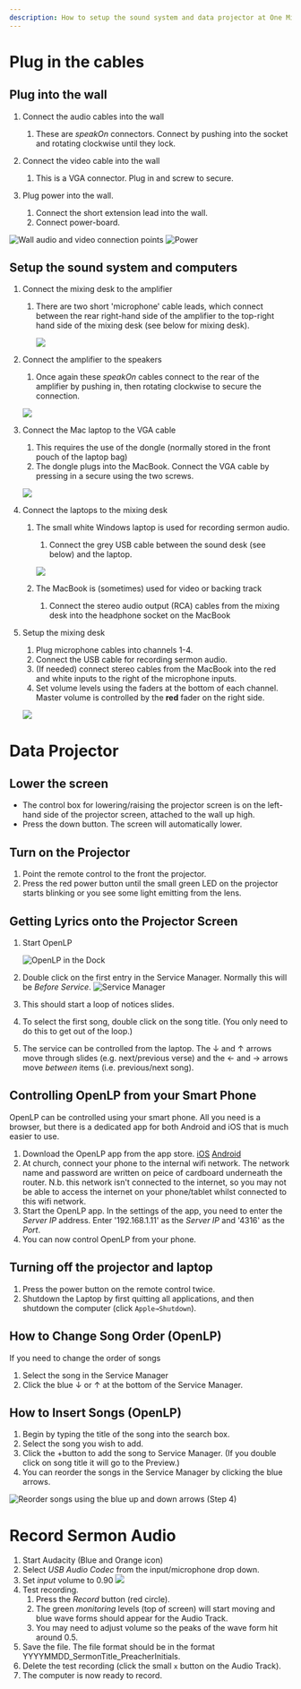 ```yaml
---
description: How to setup the sound system and data projector at One Mile State School
---
```


# Plug in the cables

## Plug into the wall

1. Connect the audio cables into the wall

   1. These are *speakOn* connectors. Connect by pushing into the socket and rotating clockwise until they lock.

2. Connect the video cable into the wall

   1. This is a VGA connector. Plug in and screw to secure.

3. Plug power into the wall.

   1. Connect the short extension lead into the wall.
   2. Connect power-board.

![Wall audio and video connection points](../.gitbook/assets/wall-setup.jpg)
![Power](../.gitbook/assets/power.jpg)

## Setup the sound system and computers

1. Connect the mixing desk to the amplifier

   1. There are two short 'microphone' cable leads, which connect between the rear right-hand side of the amplifier to the top-right hand side of the mixing desk (see below for mixing desk).

      ![](../.gitbook/assets/amplifier-back-input.jpg)

2. Connect the amplifier to the speakers

   1. Once again these *speakOn* cables connect to the rear of the amplifier by pushing in, then rotating clockwise to secure the connection.

   ![](../.gitbook/assets/amplifier-back-output.jpg)

3. Connect the Mac laptop to the VGA cable

   1. This requires the use of the dongle (normally stored in the front pouch of the laptop bag)
   2. The dongle plugs into the MacBook. Connect the VGA cable by pressing in a secure using the two screws.

   ![](../.gitbook/assets/computer-setup-projector.jpg)

4. Connect the laptops to the mixing desk
   1. The small white Windows laptop is used for recording sermon audio.

      1. Connect the grey USB cable between the sound desk (see below) and the laptop.

      ![](../.gitbook/assets/computer-setup-audio.jpg)

   2. The MacBook is (sometimes) used for video or backing track

      1. Connect the stereo audio output (RCA) cables from the mixing desk into the headphone socket on the MacBook 

5. Setup the mixing desk

   1. Plug microphone cables into channels 1-4.
   2. Connect the USB cable for recording sermon audio.
   3. (If needed) connect stereo cables from the MacBook into the red and white inputs to the right of the microphone inputs.
   4. Set volume levels using the faders at the bottom of each channel. Master volume is controlled by the **red** fader on the right side.

   ![](../.gitbook/assets/mixer.jpg)

# Data Projector

## Lower the screen

* The control box for lowering/raising the projector screen is on the left-hand side of the projector screen, attached to the wall up high.
* Press the down button. The screen will automatically lower.

## Turn on the Projector

1. Point the remote control to the front the projector.
2. Press the red power button until the small green LED on the projector starts blinking or you see some light emitting from the lens.

## Getting Lyrics onto the Projector Screen

1. Start OpenLP

   ![OpenLP in the Dock](../.gitbook/assets/dock-openlp.png)

2. Double click on the first entry in the Service Manager. Normally this will be _Before Service_. ![Service Manager](../.gitbook/assets/openlp-service-manager.png)
3. This should start a loop of notices slides.
4. To select the first song, double click on the song title. \(You only need to do this to get out of the loop.\)
5. The service can be controlled from the laptop. The ↓ and ↑ arrows move through slides \(e.g. next/previous verse\) and the ← and → arrows move _between_ items \(i.e. previous/next song\).

## Controlling OpenLP from your Smart Phone

OpenLP can be controlled using your smart phone. All you need is a browser, but there is a dedicated app for both Android and iOS that is much easier to use.

1. Download the OpenLP app from the app store. [iOS](https://itunes.apple.com/us/app/openlp-remote/id1096218725?mt=8) [Android](https://play.google.com/store/apps/details?id=org.openlp.android2)
2. At church, connect your phone to the internal wifi network. The network name and password are written on peice of cardboard underneath the router. N.b. this network isn't connected to the internet, so you may not be able to access the internet on your phone/tablet whilst connected to this wifi network.
3. Start the OpenLP app. In the settings of the app, you need to enter the _Server IP_ address. Enter '192.168.1.11' as the _Server IP_ and '4316' as the _Port_.
4. You can now control OpenLP from your phone.

## Turning off the projector and laptop

1. Press the power button on the remote control twice.
2. Shutdown the Laptop by first quitting all applications, and then shutdown the computer \(click `Apple→Shutdown`\).

## How to Change Song Order \(OpenLP\)

If you need to change the order of songs

1. Select the song in the Service Manager
2. Click the blue ↓ or ↑ at the bottom of the Service Manager.

## How to Insert Songs \(OpenLP\)

1. Begin by typing the title of the song into the search box.
2. Select the song you wish to add.
3. Click the +button to add the song to Service Manager. \(If you double click on song title it will go to the Preview.\)
4. You can reorder the songs in the Service Manager by clicking the blue arrows.

![Reorder songs using the blue up and down arrows \(Step 4\)](../.gitbook/assets/reorder-songs.jpg)

# Record Sermon Audio

1. Start Audacity (Blue and Orange icon)
2. Select *USB Audio Codec* from the input/microphone drop down.
3. Set *input* volume to 0.90
   ![](../.gitbook/assets/audacity-input.png)
4. Test recording.
   1. Press the *Record* button (red circle).
   2. The green *monitoring* levels (top of screen) will start moving and blue wave forms should appear for the Audio Track.
   3. You may need to adjust volume so the peaks of the wave form hit around 0.5.
5. Save the file. The file format should be in the format YYYYMMDD_SermonTitle_PreacherInitials.
6. Delete the test recording (click the small `x` button on the Audio Track).
7. The computer is now ready to record.